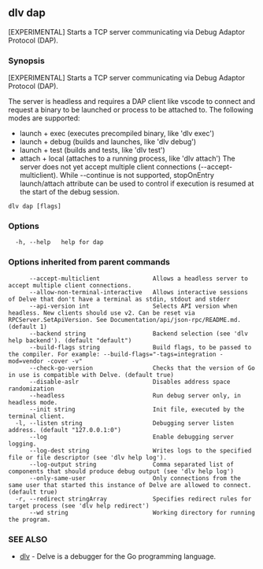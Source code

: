 ## dlv dap

[EXPERIMENTAL] Starts a TCP server communicating via Debug Adaptor Protocol (DAP).

### Synopsis

[EXPERIMENTAL] Starts a TCP server communicating via Debug Adaptor Protocol (DAP).

The server is headless and requires a DAP client like vscode to connect and request a binary
to be launched or process to be attached to. The following modes are supported:
- launch + exec (executes precompiled binary, like 'dlv exec')
- launch + debug (builds and launches, like 'dlv debug')
- launch + test (builds and tests, like 'dlv test')
- attach + local (attaches to a running process, like 'dlv attach')
The server does not yet accept multiple client connections (--accept-multiclient).
While --continue is not supported, stopOnEntry launch/attach attribute can be used to control if
execution is resumed at the start of the debug session.

```
dlv dap [flags]
```

### Options

```
  -h, --help   help for dap
```

### Options inherited from parent commands

```
      --accept-multiclient               Allows a headless server to accept multiple client connections.
      --allow-non-terminal-interactive   Allows interactive sessions of Delve that don't have a terminal as stdin, stdout and stderr
      --api-version int                  Selects API version when headless. New clients should use v2. Can be reset via RPCServer.SetApiVersion. See Documentation/api/json-rpc/README.md. (default 1)
      --backend string                   Backend selection (see 'dlv help backend'). (default "default")
      --build-flags string               Build flags, to be passed to the compiler. For example: --build-flags="-tags=integration -mod=vendor -cover -v"
      --check-go-version                 Checks that the version of Go in use is compatible with Delve. (default true)
      --disable-aslr                     Disables address space randomization
      --headless                         Run debug server only, in headless mode.
      --init string                      Init file, executed by the terminal client.
  -l, --listen string                    Debugging server listen address. (default "127.0.0.1:0")
      --log                              Enable debugging server logging.
      --log-dest string                  Writes logs to the specified file or file descriptor (see 'dlv help log').
      --log-output string                Comma separated list of components that should produce debug output (see 'dlv help log')
      --only-same-user                   Only connections from the same user that started this instance of Delve are allowed to connect. (default true)
  -r, --redirect stringArray             Specifies redirect rules for target process (see 'dlv help redirect')
      --wd string                        Working directory for running the program.
```

### SEE ALSO

* [dlv](dlv.md)	 - Delve is a debugger for the Go programming language.

